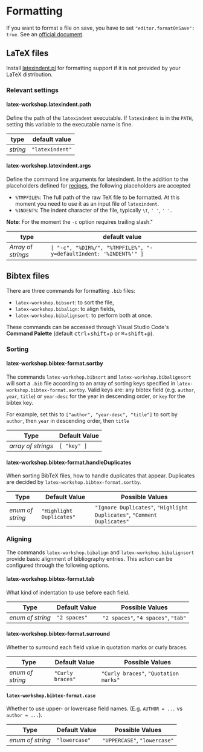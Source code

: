 # Formatting

If you want to format a file on save, you have to set `"editor.formatOnSave": true`. See an [official document](https://code.visualstudio.com/docs/getstarted/settings).

## LaTeX files

Install [latexindent.pl](https://github.com/cmhughes/latexindent.pl) for formatting support if it is not provided by your LaTeX distribution.

### Relevant settings

#### latex-workshop.latexindent.path

Define the path of the `latexindent` executable. If `latexindent` is in the `PATH`, setting this variable to the executable name is fine.

| type     | default value   |
| -------- | --------------- |
| _string_ | `"latexindent"` |

#### latex-workshop.latexindent.args

Define the command line arguments for latexindent. In the addition to the placeholders defined for [recipes](Compile#placeholders), the following placeholders are accepted

- `%TMPFILE%`: The full path of the raw TeX file to be formatted. At this moment you need to use it as an input file of `latexindent`.
- `%INDENT%`: The indent character of the file, typically `\t`, `' '`, `' '`.

**Note**: For the moment the `-c` option requires trailing slash."

| type                 | default value                                                     |
| -------------------- | ----------------------------------------------------------------- |
| _Array_ of _strings_ | `[ "-c", "%DIR%/", "%TMPFILE%", "-y=defaultIndent: '%INDENT%'" ]` |

## Bibtex files

There are three commands for formatting `.bib` files:

- `latex-workshop.bibsort`: to sort the file,
- `latex-workshop.bibalign`: to align fields,
- `latex-workshop.bibalignsort`: to perform both at once.

These commands can be accessed through Visual Studio Code's **Command Palette** (default <kbd>ctrl</kbd>+<kbd>shift</kbd>+<kbd>p</kbd> or <kbd>⌘</kbd>+<kbd>shift</kbd>+<kbd>p</kbd>).

### Sorting

#### latex-workshop.bibtex-format.sortby

The commands `latex-workshop.bibsort` and `latex-workshop.bibalignsort` will sort a `.bib` file according to an array of sorting keys specified in `latex-workshop.bibtex-format.sortby`. Valid keys are: any bibtex field (e.g. `author`, `year`, `title`) or `year-desc` for the year in descending order, or `key` for the bibtex key.

For example, set this to `["author", "year-desc", "title"]` to sort by `author`, then `year` in descending order, then `title`

|        Type        | Default Value |
| ------------------ | ------------- |
| _array of strings_ | `[ "key" ]`   |

#### latex-workshop.bibtex-format.handleDuplicates

When sorting BibTeX files, how to handle duplicates that appear. Duplicates are decided by `latex-workshop.bibtex-format.sortby`.

|        Type       |      Default Value       | Possible Values                                                         |
| ----------------- | ------------------------ | ----------------------------------------------------------------------- |
| _enum of string_  | `"Highlight Duplicates"` | `"Ignore Duplicates"`, `"Highlight Duplicates"`, `"Comment Duplicates"` |

### Aligning

The commands `latex-workshop.bibalign` and `latex-workshop.bibalignsort` provide basic alignment of bibliography entries. This action can be configured through the following options.

#### latex-workshop.bibtex-format.tab

What kind of indentation to use before each field.

|       Type       | Default Value |          Possible Values            |
| ---------------- | ------------- | ----------------------------------- |
| _enum of string_ | `"2 spaces"`  | `"2 spaces"`, `"4 spaces"`, `"tab"` |

#### latex-workshop.bibtex-format.surround

Whether to surround each field value in quotation marks or curly braces.

|       Type       |   Default Value  |           Possible Values             |
| ---------------- | ---------------- | ------------------------------------- |
| _enum of string_ | `"Curly braces"` | `"Curly braces"`, `"Quotation marks"` |

#### `latex-workshop.bibtex-format.case`

Whether to use upper- or lowercase field names. (E.g. `AUTHOR = ...` vs `author = ...`).

|       Type       | Default Value |       Possible Values        |
| ---------------- | ------------- | ---------------------------- |
| _enum of string_ | `"lowercase"` | `"UPPERCASE"`, `"lowercase"` |